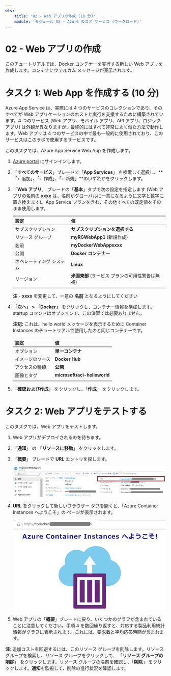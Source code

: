 ```yaml
---
wts:
    title: '02 - Web アプリの作成 (10 分)'
    module: 'モジュール 02 - Azure のコア サービス (ワークロード)'
---
```

# 02 - Web アプリの作成

このチュートリアルでは、Docker コンテナーを実行する新しい Web アプリを作成します。コンテナにウェルカム メッセージが表示されます。 

# タスク 1: Web App を作成する (10 分)

Azure App Service は、実際には 4 つのサービスのコレクションであり、そのすべてが Web アプリケーションのホストと実行を支援するために構築されています。4 つのサービス (Web アプリ、モバイル アプリ、API アプリ、ロジック アプリ) は外観が異なりますが、最終的にはすべて非常によく似た方法で動作します。Web アプリは 4 つのサービスの中で最も一般的に使用されており、このサービスはこのラボで使用するサービスです。

このタスクでは、Azure App Service Web App を作成します。 

1. [Azure portal](http://portal.azure.com/) にサインインします。 

2. 「**すべてのサービス**」ブレードで「**App Services**」 を検索して選択し、**「+ 追加」、「+ 作成」、「+ 新規」**のいずれかをクリックします。

3. 「**Web アプリ**」 ブレードの「**基本**」タブで次の設定を指定します (Web アプリの名前の **xxxx** は、名前がグローバルに一意になるように文字と数字に置き換えます)。App Service プランを含む、その他すべての既定値をそのまま使用します。 

    | 設定 | 値 |
    | -- | -- |
    | サブスクリプション | **サブスクリプションを選択する** |
    | リソース グループ | **myRGWebApp1** (新規作成) |
    | 名前 | **myDockerWebAppxxxx** |
    | 公開 | **Docker コンテナー** |
    | オペレーティング システム | **Linux** |
    | リージョン | **米国東部** (サービス プランの可用性警告は無視) |
    | | |	
    
    **注** -  **xxxx** を変更して、一意の **名前** となるようにしてください

4. **「次へ」 > 「Docker」** をクリックし、コンテナー情報を構成します。startup コマンドはオプションで、この演習では必要ありません。 

    **注記:** これは、hello world メッセージを表示するために Container Instances のチュートリアルで使用したのと同じコンテナーです。 

    | 設定 | 値 |
    | -- | -- |
    | オプション | **単一コンテナ** |
    | イメージのソース | **Docker Hub** |
    | アクセスの種類 | **公開** |
    | 画像とタグ | **microsoft/aci-helloworld** |
    | | |	


5. 「**確認および作成**」 をクリックし、「**作成**」 をクリックします。 

# タスク 2: Web アプリをテストする

このタスクでは、Web アプリをテストします。

1. Web アプリがデプロイされるのを待ちます。

2. 「**通知**」 の 「**リソースに移動**」 をクリックします。 

3. 「**概要**」 ブレードで **URL** エントリを探します。 

    ![Web アプリのプロパティ ブレードのスクリーンショット。URL が強調表示されます。](../images/0801.png)

4. **URL** をクリックして新しいブラウザー タブを開くと、「Azure Container Instances へようこそ」の ページが表示されます。

    ![Azure Container Instance ページへようこそのスクリーンショット。](../images/0802.png)

5. Web アプリの「**概要**」ブレードに戻り、いくつかのグラフが含まれていることに注意してください。手順 4 を数回繰り返すと、対応する製品利用統計情報がグラフに表示されます。これには、要求数と平均応答時間が含まれます。 

**注**: 追加コストを回避するには、このリソース グループを削除します。リソース グループを検索し、リソース グループをクリックして、 「**リソース グループの削除**」 をクリックします。リソース グループの名前を確認し、「**削除**」 をクリックします。**通知**を監視して、削除の進行状況を確認します。

